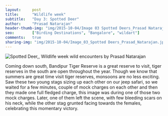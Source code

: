 ```yaml
---
layout:     post
title:      "Wildlife week"
subtitle:   "Day 3: Spotted Deer"
author:     "Prasad Natarajan"
header-thumb-img: "img/2015-10-04/Image 03 Spotted Deers_Prasad Natarajan_thumb.jpg"
seo: 		["Birding Destinations", "Bangalore", "wildart"]
comments:   true
sharing-img: "img/2015-10-04/Image_03_Spotted Deers_Prasad_Natarajan.jpg"
---
```



<img src="{{ site.baseurl }}/img/2015-10-04/Image 03 Spotted Deers_Prasad Natarajan.jpg" alt="Spotted Deer,, Wildlife week wild encounters by Prasad Natarajan">

<p>
Coming down south, Bandipur Tiger Reserve is a great reserve to visit, tiger reserves in the south are open throughout the year. Though we know that summers are great time visit tiger reserves, monsoons are no less exciting. Saw these two young stags sizing up each other on our jeep safari, so we waited for a few minutes, couple of mock charges on each other and then they made one full fledged charge, this image was during one of those two mock charges. Later, one of them left the scene, with few bleeding scars on his neck, while the other stag grunted facing towards the females, celebrating this momentary victory.
</p>
